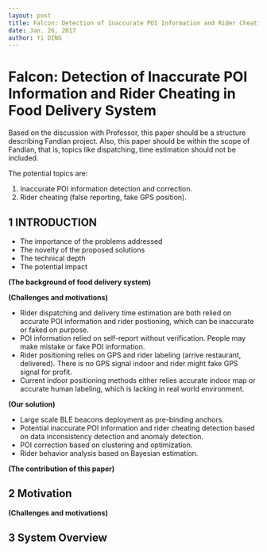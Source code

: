 ```yaml
--- 
layout: post
title: Falcon: Detection of Inaccurate POI Information and Rider Cheating in Food Delivery System
date: Jan. 26, 2017
author: Yi DING
---
```


[comment]: # (This is the outline 1 for the Falcon paper for Fandian for MobiCom 2018)

# Falcon: Detection of Inaccurate POI Information and Rider Cheating in Food Delivery System

Based on the discussion with Professor, this paper should be a structure describing Fandian project. Also, this paper should be within the scope of Fandian, that is, topics like dispatching, time estimation should not be included.

The potential topics are:

1. Inaccurate POI information detection and correction.
2. Rider cheating (false reporting, fake GPS position).


## 1 INTRODUCTION

* The importance of the problems addressed
* The novelty of the proposed solutions
* The technical depth
* The potential impact

**(The background of food delivery system)**


**(Challenges and motivations)**
* Rider dispatching and delivery time estimation are both relied on accurate POI information and rider postioning, which can be inaccurate or faked on purpose.
* POI information relied on self-report without verification. People may make mistake or fake POI information.
* Rider positioning relies on GPS and rider labeling (arrive restaurant, delivered). There is no GPS signal indoor and rider might fake GPS signal for profit.
* Current indoor positioning methods either relies accurate indoor map or accurate human labeling, which is lacking in real world environment.

**(Our solution)**
* Large scale BLE beacons deployment as pre-binding anchors.
* Potential inaccurate POI information and rider cheating detection based on data inconsistency detection and anomaly detection.
* POI correction based on clustering and optimization.
* Rider behavior analysis based on Bayesian estimation.

**(The contribution of this paper)**


## 2 Motivation
**(Challenges and motivations)**


## 3 System Overview